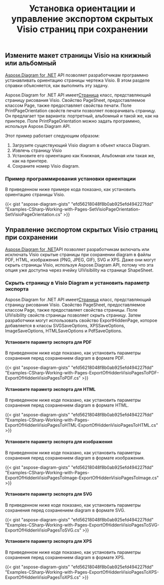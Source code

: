 ﻿---
title: Установка ориентации и управление экспортом скрытых Visio страниц при сохранении
type: docs
weight: 20
url: /ru/net/set-orientation-and-control-the-export-of-hidden-visio-pages-on-saving/
description: В этом разделе объясняется, как настроить макет страницы с помощью Aspose.Diagram.
---
## **Измените макет страницы Visio на книжный или альбомный**
[Aspose.Diagram for .NET](https://products.aspose.com/diagram/net/) API позволяет разработчикам программно устанавливать ориентацию страницы чертежа Visio. В этом разделе справки объясняется, как выполнить эту задачу.

 Aspose.Diagram for .NET API имеет[Страница](http://www.aspose.com/api/net/diagram/aspose.diagram/page) класс, представляющий страницу рисования Visio. Свойство PageSheet, предоставляемое классом Page, также предоставляет свойства печати. Поле PrintPageOrientation свойств печати позволяет поворачивать страницу. Он предлагает три варианта: портретный, альбомный и такой же, как на принтере. Поле PrintPageOrientation можно задать программно, используя Aspose.Diagram API.

Этот пример работает следующим образом:

1. Загрузите существующий Visio diagram в объект класса Diagram.
1. Извлечь страницу Visio
1. Установите его ориентацию как Книжная, Альбомная или такая же, как на принтере.
1. Сохраните номер Visio diagram.
### **Пример программирования установки ориентации**
В приведенном ниже примере кода показано, как установить ориентацию страницы Visio.

{{< gist "aspose-diagram-gists" "efd56218048f8b0ab925efd494227fdd" "Examples-CSharp-Working-with-Pages-SetVisioPageOrientation-SetVisioPageOrientation.cs" >}}
## **Управление экспортом скрытых Visio страниц при сохранении**
[Aspose.Diagram for .NET](https://products.aspose.com/diagram/net/)API позволяет разработчикам включать или исключать Visio скрытые страницы при сохранении diagram в файлы PDF, HTML, изображения (PNG, JPEG, GIF), SVG и XPS. Даже они могут скрыть страницы Visio, используя Aspose.Diagram API, потому что эта опция уже доступна через ячейку UIVisibility на странице ShapeSheet.
### **Скрыть страницу в Visio Diagram и установить параметр экспорта**
 Aspose.Diagram for .NET API имеет[Страница](http://www.aspose.com/api/net/diagram/aspose.diagram/page) класс, представляющий страницу рисования Visio. Свойство PageSheet, предоставляемое классом Page, также предоставляет свойства страницы. Поле UIVisibility свойств страницы позволяет скрыть страницу. Затем разработчики могут использовать свойство ExportHiddenPage, которое добавляется в классы SVGSaveOptions, XPSSaveOptions, ImageSaveOptions, HTMLSaveOptions и PdfSaveOptions.
#### **Установите параметр экспорта для PDF**
В приведенном ниже коде показано, как установить параметры сохранения перед сохранением diagram в формате PDF.

{{< gist "aspose-diagram-gists" "efd56218048f8b0ab925efd494227fdd" "Examples-CSharp-Working-with-Pages-ExportOfHiddenVisioPagesToPDF-ExportOfHiddenVisioPagesToPDF.cs" >}}
#### **Установите параметр экспорта для HTML**
В приведенном ниже коде показано, как установить параметры сохранения перед сохранением diagram в формате HTML.

{{< gist "aspose-diagram-gists" "efd56218048f8b0ab925efd494227fdd" "Examples-CSharp-Working-with-Pages-ExportOfHiddenVisioPagesToHTML-ExportOfHiddenVisioPagesToHTML.cs" >}}
#### **Установите параметр экспорта для изображения**
В приведенном ниже коде показано, как установить параметры сохранения перед сохранением diagram в формате изображения.

{{< gist "aspose-diagram-gists" "efd56218048f8b0ab925efd494227fdd" "Examples-CSharp-Working-with-Pages-ExportOfHiddenVisioPagesToImage-ExportOfHiddenVisioPagesToImage.cs" >}}
#### **Установите параметр экспорта для SVG**
В приведенном ниже коде показано, как установить параметры сохранения перед сохранением diagram в формате SVG.

{{< gist "aspose-diagram-gists" "efd56218048f8b0ab925efd494227fdd" "Examples-CSharp-Working-with-Pages-ExportOfHiddenVisioPagesToSVG-ExportOfHiddenVisioPagesToSVG.cs" >}}
#### **Установите параметр экспорта для XPS**
В приведенном ниже коде показано, как установить параметры сохранения перед сохранением diagram в формате XPS.

{{< gist "aspose-diagram-gists" "efd56218048f8b0ab925efd494227fdd" "Examples-CSharp-Working-with-Pages-ExportOfHiddenVisioPagesToXPS-ExportOfHiddenVisioPagesToXPS.cs" >}}
